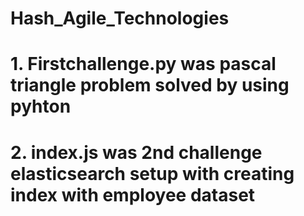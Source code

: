 # Hash_Agile_Technologies
# 1.  Firstchallenge.py was pascal triangle problem solved by using pyhton

# 2.  index.js was 2nd challenge elasticsearch setup with creating index with employee dataset
